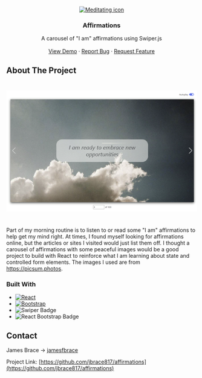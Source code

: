 <!-- Improved compatibility of back to top link: See: https://github.com/othneildrew/Best-README-Template/pull/73 -->

<a id="readme-top"></a>

<!--
*** Thanks for checking out the Best-README-Template. If you have a suggestion
*** that would make this better, please fork the repo and create a pull request
*** or simply open an issue with the tag "enhancement".
*** Don't forget to give the project a star!
*** Thanks again! Now go create something AMAZING! :D
-->

<!-- PROJECT SHIELDS -->
<!--
*** I'm using markdown "reference style" links for readability.
*** Reference links are enclosed in brackets [ ] instead of parentheses ( ).
*** See the bottom of this document for the declaration of the reference variables
*** for contributors-url, forks-url, etc. This is an optional, concise syntax you may use.
*** https://www.markdownguide.org/basic-syntax/#reference-style-links
-->

<!-- PROJECT LOGO -->
<br />
<div align="center">
  <a href="https://github.com/jbrace817/affirmations">
    <img src="./public/favicon.ico" alt="Meditating icon" width="80" height="80">
  </a>

<h3 align="center">Affirmations</h3>

  <p align="center">
    A carousel of "I am" affirmations using Swiper.js
    <br />
    <br />
    <a href="https://github.com/jbrace817/affirmations">View Demo</a>
    ·
    <a href="https://github.com/jbrace817/affirmations/issues/new?labels=bug&template=bug-report---.md">Report Bug</a>
    ·
    <a href="https://github.com/jbrace817/affirmations/issues/new?labels=enhancement&template=feature-request---.md">Request Feature</a>
  </p>
</div>

<!-- ABOUT THE PROJECT -->

## About The Project

<!-- [![Product Name Screen Shot][product-screenshot]]() -->
<img src="./src/Images/AppScreenshot.png" alt="App screenshot" style="display: block; margin: 40px auto"/>

Part of my morning routine is to listen to or read some "I am" affirmations to help get my mind right. At times, I found myself looking for affirmations online, but the articles or sites I visited would just list them off. I thought a carousel of affirmations with some peaceful images would be a good project to build with React to reinforce what I am learning about state and controlled form elements. The images I used are from https://picsum.photos.

### Built With

- [![React][React.js]][React-url]
- [![Bootstrap][Bootstrap.com]][Bootstrap-url]
- ![Swiper Badge](https://img.shields.io/badge/Swiper-4E80F6?logo=swiper&logoColor=fff&style=for-the-badge)
- ![React Bootstrap Badge](https://img.shields.io/badge/React%20Bootstrap-41E0FD?logo=reactbootstrap&logoColor=000&style=for-the-badge)

## Contact

James Brace -> [jamesfbrace](www.linkedin.com/in/jamesfbrace)

Project Link: [https://github.com/jbrace817/affirmations](https://github.com/jbrace817/affirmations)

<!-- MARKDOWN LINKS & IMAGES -->
<!-- https://www.markdownguide.org/basic-syntax/#reference-style-links -->

[contributors-shield]: https://img.shields.io/github/contributors/github_username/repo_name.svg?style=for-the-badge
[contributors-url]: https://github.com/jbrace817/affirmations/graphs/contributors
[forks-shield]: https://img.shields.io/github/forks/github_username/repo_name.svg?style=for-the-badge
[forks-url]: https://github.com/jbrace817/affirmations/network/members
[stars-shield]: https://img.shields.io/github/stars/github_username/repo_name.svg?style=for-the-badge
[stars-url]: https://github.com/jbrace817/affirmations/stargazers
[issues-shield]: https://img.shields.io/github/issues/github_username/repo_name.svg?style=for-the-badge
[issues-url]: https://github.com/jbrace817/affirmations/issues
[license-shield]: https://img.shields.io/github/license/github_username/repo_name.svg?style=for-the-badge
[license-url]: https://github.com/jbrace817/affirmations/blob/master/LICENSE.txt
[linkedin-shield]: https://img.shields.io/badge/-LinkedIn-black.svg?style=for-the-badge&logo=linkedin&colorB=555
[linkedin-url]: https://linkedin.com/in/jamesfbrace
[product-screenshot]: ./src/Images/AppScreenshot.png
[React.js]: https://img.shields.io/badge/React-20232A?style=for-the-badge&logo=react&logoColor=61DAFB
[React-url]: https://reactjs.org/
[Bootstrap.com]: https://img.shields.io/badge/Bootstrap-563D7C?style=for-the-badge&logo=bootstrap&logoColor=white
[Bootstrap-url]: https://getbootstrap.com
